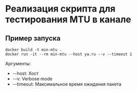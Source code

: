 # Реализация скрипта для тестирования MTU в канале

## Пример запуска
```
docker build -t min-mtu . 
docker run -it --rm min-mtu --host ya.ru --v --timeout 1
```
Аргументы: 
- --host: Хост
- --v: Verbose mode
- --timeout: Максимальное время ожидания пакета